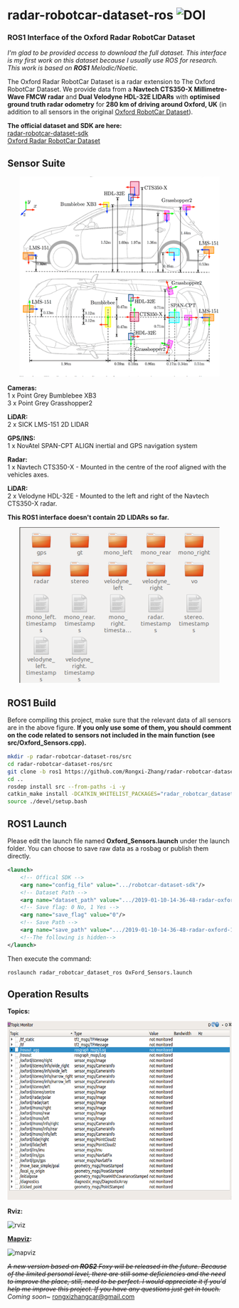 # radar-robotcar-dataset-ros ![DOI](https://zenodo.org/badge/DOI/10.5281/zenodo.6523322.svg)
### ROS1 Interface of the Oxford Radar RobotCar Dataset

*I'm glad to be provided access to download the full dataset. This interface is my first work on this dataset because I usually use ROS for research. This work is based on **ROS1** Melodic/Noetic.*

The Oxford Radar RobotCar Dataset is a radar extension to The Oxford RobotCar Dataset. We provide data from a **Navtech CTS350-X Millimetre-Wave FMCW radar** and **Dual Velodyne HDL-32E LIDARs** with **optimised ground truth radar odometry** for **280 km of driving around Oxford, UK** (in addition to all sensors in the original [Oxford RobotCar Dataset](https://robotcar-dataset.robots.ox.ac.uk/)).  

**The official dataset and SDK are here:**  
[radar-robotcar-dataset-sdk](https://github.com/oxford-robotics-institute/radar-robotcar-dataset-sdk)  
[Oxford Radar RobotCar Dataset](https://oxford-robotics-institute.github.io/radar-robotcar-dataset/)

## Sensor Suite
<div align=center>
<img src = pictures/radar-robotcar.png width="450" height="450" />
</div>

**Cameras:**  
1 x Point Grey Bumblebee XB3  
3 x Point Grey Grasshopper2  

**LiDAR:**  
2 x SICK LMS-151 2D LIDAR  

**GPS/INS:**  
1 x NovAtel SPAN-CPT ALIGN inertial and GPS navigation system  

**Radar:**  
1 x Navtech CTS350-X - Mounted in the centre of the roof aligned with the vehicles axes.  

**LiDAR:**  
2 x Velodyne HDL-32E - Mounted to the left and right of the Navtech CTS350-X radar.

**This ROS1 interface doesn't contain 2D LIDARs so far.**

<div align=center>
<img src = pictures/dataset-directory.png width="450" height="350" />
</div>

## ROS1 Build

Before compiling this project, make sure that the relevant data of all sensors are in the above figure. **If you only use some of them, you should comment on the code related to sensors not included in the main function (see src/Oxford_Sensors.cpp).** 

```bash
mkdir -p radar-robotcar-dataset-ros/src
cd radar-robotcar-dataset-ros/src
git clone -b ros1 https://github.com/Rongxi-Zhang/radar-robotcar-dataset-ros.git
cd ..
rosdep install src --from-paths -i -y
catkin_make install -DCATKIN_WHITELIST_PACKAGES="radar_robotcar_dataset_ros"
source ./devel/setup.bash
```

## ROS1 Launch

Please edit the launch file named **Oxford_Sensors.launch** under the launch folder. You can choose to save raw data as a rosbag or publish them directly. 

```xml
<launch>
    <!-- Offical SDK -->
    <arg name="config_file" value=".../robotcar-dataset-sdk"/>
    <!-- Dataset Path -->
    <arg name="dataset_path" value=".../2019-01-10-14-36-48-radar-oxford-10k-partial"/>
    <!-- Save flag: 0 No, 1 Yes -->
    <arg name="save_flag" value="0"/>
    <!-- Save Path -->
    <arg name="save_path" value=".../2019-01-10-14-36-48-radar-oxford-10k-partial.bag" />
	<!--The following is hidden-->
</launch>
```
Then execute the command: 
```shell
roslaunch radar_robotcar_dataset_ros OxFord_Sensors.launch
```

## Operation Results
**Topics:**

<img src = pictures/robotcar-monitor.png width="720" height="402" />



**Rviz:**

![rviz](pictures/robotcar-rviz.gif)



**[Mapviz](https://github.com/swri-robotics/mapviz):**

![mapviz](pictures/robotcar-mapviz.gif)



~~*A new version based on **ROS2** Foxy will be released in the future. Because of the limited personal level, there are still some deficiencies and the need to improve the place, still, need to be perfect. I would appreciate it if you'd help me improve this project. If you have any questions just get in touch.*~~  
*Coming soon~*
rongxizhangcar@gmail.com

